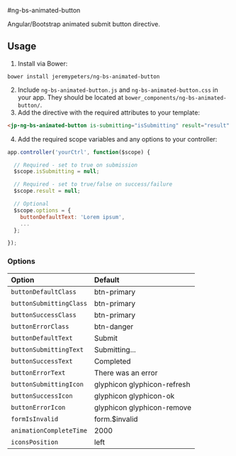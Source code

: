 #ng-bs-animated-button

Angular/Bootstrap animated submit button directive.


## Usage
1. Install via Bower:
  ```console
  bower install jeremypeters/ng-bs-animated-button
  ```
2. Include `ng-bs-animated-button.js` and `ng-bs-animated-button.css` in your app. They should be located at `bower_components/ng-bs-animated-button/`.
3. Add the directive with the required attributes to your template:
  ```html
  <jp-ng-bs-animated-button is-submitting="isSubmitting" result="result" options="options"></jp-ng-bs-animated-button>
  ```
4. Add the required scope variables and any options to your controller:
  ```JavaScript
  app.controller('yourCtrl', function($scope) {
  
    // Required - set to true on submission
    $scope.isSubmitting = null;
  
    // Required - set to true/false on success/failure
    $scope.result = null;
  
    // Optional
    $scope.options = {
      buttonDefaultText: 'Lorem ipsum',
      ...
    };
  
  });
  ```

### Options

| Option                  | Default                     |
| :---------------------- | :-------------------------- |
| `buttonDefaultClass`    | btn-primary                 |
| `buttonSubmittingClass` | btn-primary                 |
| `buttonSuccessClass`    | btn-primary                 |
| `buttonErrorClass`      | btn-danger                  |
| `buttonDefaultText`     | Submit                      |
| `buttonSubmittingText`  | Submitting...               |
| `buttonSuccessText`     | Completed                   |
| `buttonErrorText`       | There was an error          |
| `buttonSubmittingIcon`  | glyphicon glyphicon-refresh |
| `buttonSuccessIcon`     | glyphicon glyphicon-ok      |
| `buttonErrorIcon`       | glyphicon glyphicon-remove  |
| `formIsInvalid`         | form.$invalid               |
| `animationCompleteTime` | 2000                        |
| `iconsPosition`         | left                        |

